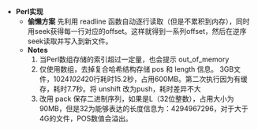 
* __Perl实现__
  * __偷懒方案__
    先利用 readline 函数自动逐行读取（但是不累积到内存），同时用seek获得每一行对应的offset。这样就得到一系列offset，然后在逆序seek读取并写入到新文件。
  * __Notes__
    1. 当Perl数组存储的索引超过一定量，也会提示 out_of_memory
    2. 仅使用数组，去掉复合哈希结构存储 pos 和 length 信息。 3GB文件，1024*1024*20行耗时15.2秒，占用600MB。第二次执行因为有缓存，耗时7.7秒。将 unshift 改为push，耗时差异不大
    3. 改用 pack 保存二进制序列，如果是L（32位整数），占用大小为90MB，但是32为能够表达的长度信息为：4294967296，对于大于4G的文件，POS数值会溢出。

